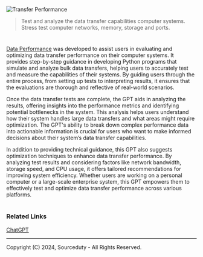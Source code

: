 ![Transfer Performance](https://github.com/user-attachments/assets/ace1e87b-d7f5-42f1-9030-15a3a8eb8dc0)

>  Test and analyze the data transfer capabilities computer systems. Stress test computer networks, memory, storage and ports.

#

[Data Performance](https://chatgpt.com/g/g-5olyGrVM8-data-performance) was developed to assist users in evaluating and optimizing data transfer performance on their computer systems. It provides step-by-step guidance in developing Python programs that simulate and analyze bulk data transfers, helping users to accurately test and measure the capabilities of their systems. By guiding users through the entire process, from setting up tests to interpreting results, it ensures that the evaluations are thorough and reflective of real-world scenarios.

Once the data transfer tests are complete, the GPT aids in analyzing the results, offering insights into the performance metrics and identifying potential bottlenecks in the system. This analysis helps users understand how their system handles large data transfers and what areas might require optimization. The GPT's ability to break down complex performance data into actionable information is crucial for users who want to make informed decisions about their system’s data transfer capabilities.

In addition to providing technical guidance, this GPT also suggests optimization techniques to enhance data transfer performance. By analyzing test results and considering factors like network bandwidth, storage speed, and CPU usage, it offers tailored recommendations for improving system efficiency. Whether users are working on a personal computer or a large-scale enterprise system, this GPT empowers them to effectively test and optimize data transfer performance across various platforms.

#
### Related Links

[ChatGPT](https://github.com/sourceduty/ChatGPT)

***
Copyright (C) 2024, Sourceduty - All Rights Reserved.
